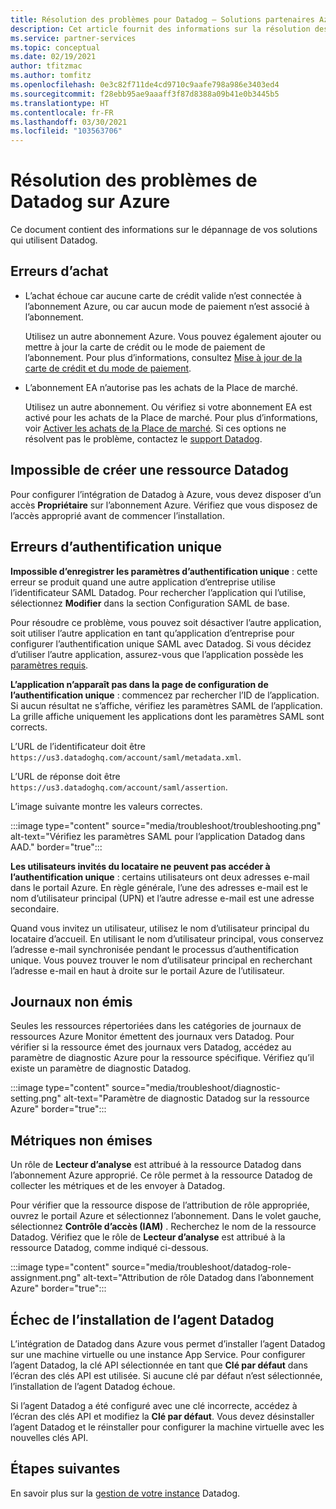 ```yaml
---
title: Résolution des problèmes pour Datadog – Solutions partenaires Azure
description: Cet article fournit des informations sur la résolution des problèmes liés à Datadog sur Azure.
ms.service: partner-services
ms.topic: conceptual
ms.date: 02/19/2021
author: tfitzmac
ms.author: tomfitz
ms.openlocfilehash: 0e3c82f711de4cd9710c9aafe798a986e3403ed4
ms.sourcegitcommit: f28ebb95ae9aaaff3f87d8388a09b41e0b3445b5
ms.translationtype: HT
ms.contentlocale: fr-FR
ms.lasthandoff: 03/30/2021
ms.locfileid: "103563706"
---
```

# <a name="troubleshooting-datadog-on-azure"></a>Résolution des problèmes de Datadog sur Azure

Ce document contient des informations sur le dépannage de vos solutions qui utilisent Datadog.

## <a name="purchase-errors"></a>Erreurs d’achat

* L’achat échoue car aucune carte de crédit valide n’est connectée à l’abonnement Azure, ou car aucun mode de paiement n’est associé à l’abonnement.

  Utilisez un autre abonnement Azure. Vous pouvez également ajouter ou mettre à jour la carte de crédit ou le mode de paiement de l’abonnement. Pour plus d’informations, consultez [Mise à jour de la carte de crédit et du mode de paiement](../../cost-management-billing/manage/change-credit-card.md).

* L’abonnement EA n’autorise pas les achats de la Place de marché.

  Utilisez un autre abonnement. Ou vérifiez si votre abonnement EA est activé pour les achats de la Place de marché. Pour plus d’informations, voir [Activer les achats de la Place de marché](../../cost-management-billing/manage/ea-azure-marketplace.md#enabling-azure-marketplace-purchases). Si ces options ne résolvent pas le problème, contactez le [support Datadog](https://www.datadoghq.com/support).

## <a name="unable-to-create-datadog-resource"></a>Impossible de créer une ressource Datadog

Pour configurer l’intégration de Datadog à Azure, vous devez disposer d’un accès **Propriétaire** sur l’abonnement Azure. Vérifiez que vous disposez de l’accès approprié avant de commencer l’installation.

## <a name="single-sign-on-errors"></a>Erreurs d’authentification unique

**Impossible d’enregistrer les paramètres d’authentification unique** : cette erreur se produit quand une autre application d’entreprise utilise l’identificateur SAML Datadog. Pour rechercher l’application qui l’utilise, sélectionnez **Modifier** dans la section Configuration SAML de base.

Pour résoudre ce problème, vous pouvez soit désactiver l’autre application, soit utiliser l’autre application en tant qu’application d’entreprise pour configurer l’authentification unique SAML avec Datadog. Si vous décidez d’utiliser l’autre application, assurez-vous que l’application possède les [paramètres requis](create.md#configure-single-sign-on).

**L’application n’apparaît pas dans la page de configuration de l’authentification unique** : commencez par rechercher l’ID de l’application. Si aucun résultat ne s’affiche, vérifiez les paramètres SAML de l’application. La grille affiche uniquement les applications dont les paramètres SAML sont corrects. 

L’URL de l’identificateur doit être `https://us3.datadoghq.com/account/saml/metadata.xml`.

L’URL de réponse doit être `https://us3.datadoghq.com/account/saml/assertion`.

L’image suivante montre les valeurs correctes.
  
:::image type="content" source="media/troubleshoot/troubleshooting.png" alt-text="Vérifiez les paramètres SAML pour l’application Datadog dans AAD." border="true":::

**Les utilisateurs invités du locataire ne peuvent pas accéder à l’authentification unique** : certains utilisateurs ont deux adresses e-mail dans le portail Azure. En règle générale, l’une des adresses e-mail est le nom d’utilisateur principal (UPN) et l’autre adresse e-mail est une adresse secondaire.

Quand vous invitez un utilisateur, utilisez le nom d’utilisateur principal du locataire d’accueil. En utilisant le nom d’utilisateur principal, vous conservez l’adresse e-mail synchronisée pendant le processus d’authentification unique. Vous pouvez trouver le nom d’utilisateur principal en recherchant l’adresse e-mail en haut à droite sur le portail Azure de l’utilisateur.
  
## <a name="logs-not-being-emitted"></a>Journaux non émis

Seules les ressources répertoriées dans les catégories de journaux de ressources Azure Monitor émettent des journaux vers Datadog. Pour vérifier si la ressource émet des journaux vers Datadog, accédez au paramètre de diagnostic Azure pour la ressource spécifique. Vérifiez qu’il existe un paramètre de diagnostic Datadog.

:::image type="content" source="media/troubleshoot/diagnostic-setting.png" alt-text="Paramètre de diagnostic Datadog sur la ressource Azure" border="true":::

## <a name="metrics-not-being-emitted"></a>Métriques non émises

Un rôle de **Lecteur d’analyse** est attribué à la ressource Datadog dans l’abonnement Azure approprié. Ce rôle permet à la ressource Datadog de collecter les métriques et de les envoyer à Datadog.

Pour vérifier que la ressource dispose de l’attribution de rôle appropriée, ouvrez le portail Azure et sélectionnez l’abonnement. Dans le volet gauche, sélectionnez **Contrôle d’accès (IAM)** . Recherchez le nom de la ressource Datadog. Vérifiez que le rôle de **Lecteur d’analyse** est attribué à la ressource Datadog, comme indiqué ci-dessous.

:::image type="content" source="media/troubleshoot/datadog-role-assignment.png" alt-text="Attribution de rôle Datadog dans l’abonnement Azure" border="true":::

## <a name="datadog-agent-installation-fails"></a>Échec de l’installation de l’agent Datadog

L’intégration de Datadog dans Azure vous permet d’installer l’agent Datadog sur une machine virtuelle ou une instance App Service. Pour configurer l’agent Datadog, la clé API sélectionnée en tant que **Clé par défaut** dans l’écran des clés API est utilisée. Si aucune clé par défaut n’est sélectionnée, l’installation de l’agent Datadog échoue.

Si l’agent Datadog a été configuré avec une clé incorrecte, accédez à l’écran des clés API et modifiez la **Clé par défaut**. Vous devez désinstaller l’agent Datadog et le réinstaller pour configurer la machine virtuelle avec les nouvelles clés API.

## <a name="next-steps"></a>Étapes suivantes

En savoir plus sur la [gestion de votre instance](manage.md) Datadog.
